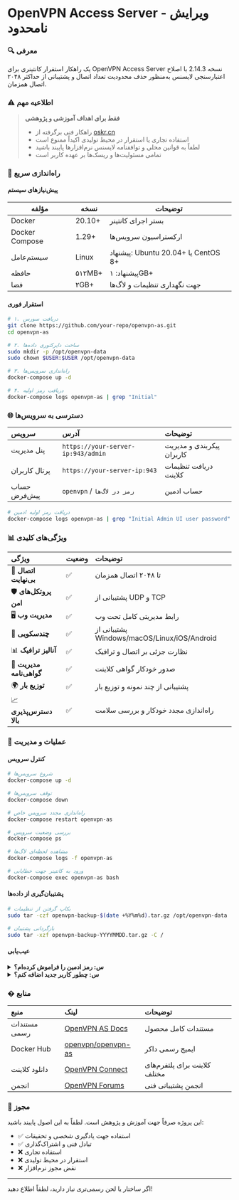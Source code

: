 # OpenVPN Access Server - ویرایش نامحدود

### 🔍 معرفی

یک راهکار استقرار کانتینری برای OpenVPN Access Server نسخه 2.14.3 با اصلاح اعتبارسنجی لایسنس به‌منظور حذف محدودیت تعداد اتصال و پشتیبانی از حداکثر ۲۰۴۸ اتصال همزمان.

### ⚠️ اطلاعیه مهم

> **فقط برای اهداف آموزشی و پژوهشی**
> 
> - راهکار فنی برگرفته از [oskr.cn](https://oskr.cn/archives/openvpnaccessserver294po-jie-ren-shu-xian-zhi)
> - استفاده تجاری یا استقرار در محیط تولیدی اکیداً ممنوع است
> - لطفاً به قوانین محلی و توافقنامه لایسنس نرم‌افزارها پایبند باشید
> - تمامی مسئولیت‌ها و ریسک‌ها بر عهده کاربر است

### 🚀 راه‌اندازی سریع

#### پیش‌نیازهای سیستم

| مؤلفه   | نسخه     | توضیحات                    |
|---------|----------|----------------------------|
| Docker  | 20.10+   | بستر اجرای کانتینر         |
| Docker Compose | 1.29+ | ارکستراسیون سرویس‌ها   |
| سیستم‌عامل | Linux | پیشنهاد: Ubuntu 20.04+ یا CentOS 8+ |
| حافظه   | ۵۱۲MB+   | پیشنهاد: ۱GB+              |
| فضا     | ۲GB+     | جهت نگهداری تنظیمات و لاگ‌ها|

#### استقرار فوری

```bash
# ۱. دریافت سورس
git clone https://github.com/your-repo/openvpn-as.git
cd openvpn-as

# ۲. ساخت دایرکتوری داده‌ها
sudo mkdir -p /opt/openvpn-data
sudo chown $USER:$USER /opt/openvpn-data

# ۳. راه‌اندازی سرویس‌ها
docker-compose up -d

# ۴. دریافت رمز اولیه
docker-compose logs openvpn-as | grep "Initial"
```


### 🌐 دسترسی به سرویس‌ها

| سرویس | آدرس | توضیحات |
| :-- | :-- | :-- |
| پنل مدیریت | `https://your-server-ip:943/admin` | پیکربندی و مدیریت کاربران |
| پرتال کاربران | `https://your-server-ip:943` | دریافت تنظیمات کلاینت |
| حساب پیش‌فرض | `openvpn` / `رمز در لاگ‌ها` | حساب ادمین |

```bash
# دریافت رمز اولیه ادمین
docker-compose logs openvpn-as | grep "Initial Admin UI user password"
```


### 📊 ویژگی‌های کلیدی

| ویژگی | وضعیت | توضیحات |
| :-- | :-- | :-- |
| 🚀 **اتصال بی‌نهایت** | ✅ | تا ۲۰۴۸ اتصال همزمان |
| 🛡️ **پروتکل‌های امن** | ✅ | پشتیبانی از UDP و TCP |
| 🖥️ **مدیریت وب** | ✅ | رابط مدیریتی کامل تحت وب |
| 📱 **چندسکویی** | ✅ | پشتیبانی از Windows/macOS/Linux/iOS/Android |
| 📊 **آنالیز ترافیک** | ✅ | نظارت جزئی بر اتصال و ترافیک |
| 🔐 **مدیریت گواهی‌نامه** | ✅ | صدور خودکار گواهی کلاینت |
| 🌍 **توزیع بار** | ✅ | پشتیبانی از چند نمونه و توزیع بار |
| 📈 **دسترس‌پذیری بالا** | ✅ | راه‌اندازی مجدد خودکار و بررسی سلامت |

### 🔧 عملیات و مدیریت

#### کنترل سرویس

```bash
# شروع سرویس‌ها
docker-compose up -d

# توقف سرویس‌ها
docker-compose down

# راه‌اندازی مجدد سرویس خاص
docker-compose restart openvpn-as

# بررسی وضعیت سرویس
docker-compose ps

# مشاهده لحظه‌ای لاگ‌ها
docker-compose logs -f openvpn-as

# ورود به کانتینر جهت خطایابی
docker-compose exec openvpn-as bash
```


#### پشتیبان‌گیری از داده‌ها

```bash
# بکاپ گرفتن از تنظیمات
sudo tar -czf openvpn-backup-$(date +%Y%m%d).tar.gz /opt/openvpn-data

# بازگردانی پشتیبان
sudo tar -xzf openvpn-backup-YYYYMMDD.tar.gz -C /
```


#### عیب‌یابی

<details>
<summary><strong>س: رمز ادمین را فراموش کرده‌ام؟</strong></summary>

```bash
# ریست کردن رمز ادمین
docker-compose exec openvpn-as /usr/local/openvpn_as/scripts/sacli --user openvpn --new_pass newpassword123 SetLocalPassword
```
</details>
<details>
<summary><strong>س: چطور کاربر جدید اضافه کنم؟</strong></summary>

```bash
# افزودن کاربر از طریق خط فرمان
docker-compose exec openvpn-as /usr/local/openvpn_as/scripts/sacli --user username --new_pass password123 SetLocalPassword
```
</details>

### � منابع

| منبع | لینک | توضیحات |
| :-- | :-- | :-- |
| مستندات رسمی | [OpenVPN AS Docs](https://openvpn.net/access-server/) | مستندات کامل محصول |
| Docker Hub | [openvpn/openvpn-as](https://hub.docker.com/r/openvpn/openvpn-as) | ایمیج رسمی داکر |
| دانلود کلاینت | [OpenVPN Connect](https://openvpn.net/client-connect-vpn-for-windows/) | کلاینت برای پلتفرم‌های مختلف |
| انجمن | [OpenVPN Forums](https://forums.openvpn.net/) | انجمن پشتیبانی فنی |

### 📄 مجوز

این پروژه صرفاً جهت آموزش و پژوهش است. لطفاً به این اصول پایبند باشید:

- ✅ استفاده جهت یادگیری شخصی و تحقیقات
- ✅ تبادل فنی و اشتراک‌گذاری
- ❌ استفاده تجاری
- ❌ استقرار در محیط تولیدی
- ❌ نقض مجوز نرم‌افزار

---
اگر ساختار یا لحن رسمی‌تری نیاز دارید، لطفاً اطلاع دهید!

